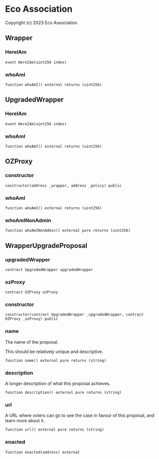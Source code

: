 # Eco Association

Copyright (c) 2023 Eco Association

## Wrapper

### HereIAm

```solidity
event HereIAm(uint256 index)
```

### whoAmI

```solidity
function whoAmI() external returns (uint256)
```

## UpgradedWrapper

### HereIAm

```solidity
event HereIAm(uint256 index)
```

### whoAmI

```solidity
function whoAmI() external returns (uint256)
```

## OZProxy

### constructor

```solidity
constructor(address _wrapper, address _policy) public
```

### whoAmI

```solidity
function whoAmI() external returns (uint256)
```

### whoAmINonAdmin

```solidity
function whoAmINonAdmin() external pure returns (uint256)
```

## WrapperUpgradeProposal

### upgradedWrapper

```solidity
contract UpgradedWrapper upgradedWrapper
```

### ozProxy

```solidity
contract OZProxy ozProxy
```

### constructor

```solidity
constructor(contract UpgradedWrapper _upgradedWrapper, contract OZProxy _ozProxy) public
```

### name

The name of the proposal.

This should be relatively unique and descriptive.

```solidity
function name() external pure returns (string)
```

### description

A longer description of what this proposal achieves.

```solidity
function description() external pure returns (string)
```

### url

A URL where voters can go to see the case in favour of this proposal,
and learn more about it.

```solidity
function url() external pure returns (string)
```

### enacted

```solidity
function enacted(address) external
```

